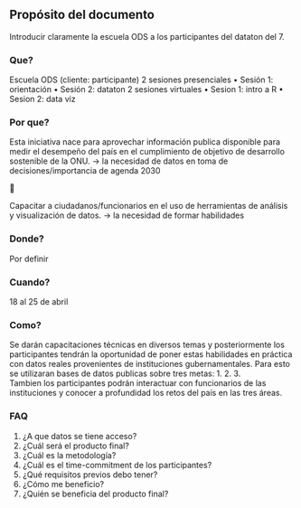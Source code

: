 ## Propósito del documento
Introducir claramente la escuela ODS a los participantes del dataton del 7. 

### Que?
Escuela ODS (cliente: participante)
2 sesiones presenciales
•	Sesión 1: orientación
•	Sesión 2: dataton
2 sesiones virtuales
•	Sesion 1: intro a R
•	Sesion 2: data viz

### Por que?
Esta iniciativa nace para aprovechar información publica disponible para medir el desempeño del país en el cumplimiento de objetivo de desarrollo sostenible de la ONU.  -> la necesidad de datos en toma de decisiones/importancia de agenda 2030

	


Capacitar a ciudadanos/funcionarios en el uso de herramientas de análisis y visualización de datos. 
-> la necesidad de formar habilidades

### Donde? 
 
Por definir

### Cuando?
18 al 25 de abril 

### Como?

Se darán capacitaciones técnicas en diversos temas y posteriormente los participantes tendrán la oportunidad de poner estas habilidades en práctica con datos reales provenientes de instituciones gubernamentales. Para esto se utilizaran bases de datos publicas sobre tres metas: 1. 2. 3.  
Tambien los participantes podrán interactuar con funcionarios de las instituciones y conocer a profundidad los retos del país en las tres áreas.


### FAQ
1.	¿A que datos se tiene acceso?
2.	¿Cuál será el producto final?
3.	¿Cuál es la metodología?
4.	¿Cuál es el time-commitment de los participantes?
5.	¿Qué requisitos previos debo tener?
6.	¿Cómo me beneficio?
7.	¿Quién se beneficia del producto final?

